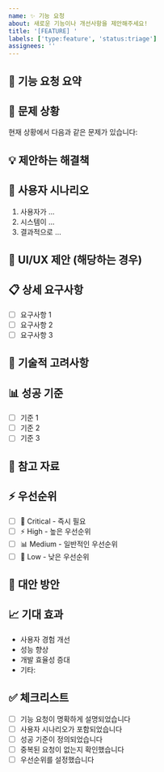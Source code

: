 ```yaml
---
name: ✨ 기능 요청
about: 새로운 기능이나 개선사항을 제안해주세요!
title: '[FEATURE] '
labels: ['type:feature', 'status:triage']
assignees: ''
---
```


## 🚀 기능 요청 요약
<!-- 요청하고자 하는 기능을 간단히 설명해주세요 -->

## 🎯 문제 상황
<!-- 현재 어떤 문제나 불편함이 있는지 설명해주세요 -->
현재 상황에서 다음과 같은 문제가 있습니다:

## 💡 제안하는 해결책
<!-- 어떤 기능이나 변경사항을 원하는지 자세히 설명해주세요 -->

## 🔄 사용자 시나리오
<!-- 이 기능이 어떻게 사용될지 구체적인 시나리오를 설명해주세요 -->
1. 사용자가 ...
2. 시스템이 ...
3. 결과적으로 ...

## 🎨 UI/UX 제안 (해당하는 경우)
<!-- UI 변경이 필요한 경우 스케치나 목업을 첨부해주세요 -->

## 📋 상세 요구사항
<!-- 기능의 상세한 요구사항을 나열해주세요 -->
- [ ] 요구사항 1
- [ ] 요구사항 2
- [ ] 요구사항 3

## 🔧 기술적 고려사항
<!-- 기술적으로 고려해야 할 사항이 있다면 작성해주세요 -->

## 📊 성공 기준
<!-- 이 기능이 성공적으로 구현되었다고 판단할 기준을 설정해주세요 -->
- [ ] 기준 1
- [ ] 기준 2
- [ ] 기준 3

## 🔗 참고 자료
<!-- 관련된 링크, 문서, 또는 예시가 있다면 첨부해주세요 -->

## ⚡ 우선순위
<!-- 이 기능의 중요도를 선택해주세요 -->
- [ ] 🚨 Critical - 즉시 필요
- [ ] ⚡ High - 높은 우선순위
- [ ] 📊 Medium - 일반적인 우선순위
- [ ] 📝 Low - 낮은 우선순위

## 💭 대안 방안
<!-- 다른 해결 방법이나 대안이 있다면 설명해주세요 -->

## 📈 기대 효과
<!-- 이 기능이 구현되면 어떤 긍정적인 효과가 있을지 설명해주세요 -->
- 사용자 경험 개선
- 성능 향상
- 개발 효율성 증대
- 기타: 

## ✅ 체크리스트
- [ ] 기능 요청이 명확하게 설명되었습니다
- [ ] 사용자 시나리오가 포함되었습니다
- [ ] 성공 기준이 정의되었습니다
- [ ] 중복된 요청이 없는지 확인했습니다
- [ ] 우선순위를 설정했습니다 